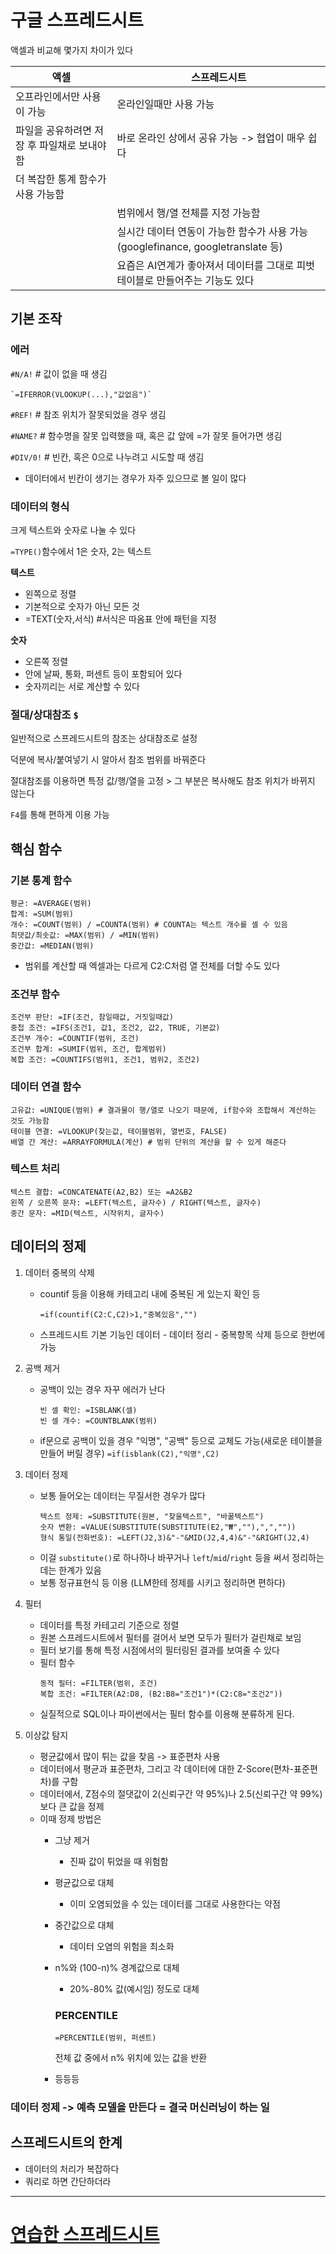 # 구글 스프레드시트

액셀과 비교해 몇가지 차이가 있다

|액셀|스프레드시트
|---|---
|오프라인에서만 사용이 가능|온라인일때만 사용 가능
|파일을 공유하려면 저장 후 파일채로 보내야 함|바로 온라인 상에서 공유 가능 -> 협업이 매우 쉽다
|더 복잡한 통계 함수가 사용 가능함|
| |범위에서 행/열 전체를 지정 가능함|
| |실시간 데이터 연동이 가능한 함수가 사용 가능 (googlefinance, googletranslate 등)
| |요즘은 AI연계가 좋아져서 데이터를 그대로 피벗테이블로 만들어주는 기능도 있다

## 기본 조작


### 에러

`#N/A!` # 값이 없을 때 생김
 
    `=IFERROR(VLOOKUP(...),"값없음")`

`#REF!` # 참조 위치가 잘못되었을 경우 생김

`#NAME?` # 함수명을 잘못 입력했을 때, 혹은 값 앞에 =가 잘못 들어가면 생김

`#DIV/0!` # 빈칸, 혹은 0으로 나누려고 시도할 때 생김

 - 데이터에서 빈칸이 생기는 경우가 자주 있으므로 볼 일이 많다

### 데이터의 형식

크게 텍스트와 숫자로 나눌 수 있다

`=TYPE()`함수에서 1은 숫자, 2는 텍스트

**텍스트**
- 왼쪽으로 정렬
- 기본적으로 숫자가 아닌 모든 것
- =TEXT(숫자,서식) #서식은 따옴표 안에 패턴을 지정

**숫자**
- 오른쪽 정렬
- 안에 날짜, 통화, 퍼센트 등이 포함되어 있다
- 숫자끼리는 서로 계산할 수 있다

### 절대/상대참조 `$`

일반적으로 스프레드시트의 참조는 상대참조로 설정

덕분에 복사/붙여넣기 시 알아서 참조 범위를 바꿔준다

절대참조를 이용하면 특정 값/행/열을 고정 > 그 부분은 복사해도 참조 위치가 바뀌지 않는다

`F4`를 통해 편하게 이용 가능

## 핵심 함수

### 기본 통계 함수

```
평균: =AVERAGE(범위)
합계: =SUM(범위)
개수: =COUNT(범위) / =COUNTA(범위) # COUNTA는 텍스트 개수를 셀 수 있음
최댓값/최솟값: =MAX(범위) / =MIN(범위)
중간값: =MEDIAN(범위)
```

- 범위를 계산할 때 엑셀과는 다르게 C2:C처럼 열 전체를 더할 수도 있다

### 조건부 함수

```
조건부 판단: =IF(조건, 참일때값, 거짓일때값)
중첩 조건: =IFS(조건1, 값1, 조건2, 값2, TRUE, 기본값)
조건부 개수: =COUNTIF(범위, 조건)
조건부 합계: =SUMIF(범위, 조건, 합계범위)
복합 조건: =COUNTIFS(범위1, 조건1, 범위2, 조건2)
```

### 데이터 연결 함수

```
고유값: =UNIQUE(범위) # 결과물이 행/열로 나오기 때문에, if함수와 조합해서 계산하는 것도 가능함
테이블 연결: =VLOOKUP(찾는값, 테이블범위, 열번호, FALSE)
배열 간 계산: =ARRAYFORMULA(계산) # 범위 단위의 계산을 할 수 있게 해준다
```

### 텍스트 처리
```
텍스트 결합: =CONCATENATE(A2,B2) 또는 =A2&B2
왼쪽 / 오른쪽 문자: =LEFT(텍스트, 글자수) / RIGHT(텍스트, 글자수)
중간 문자: =MID(텍스트, 시작위치, 글자수)
```




## 데이터의 정제

1. 데이터 중복의 삭제
    - countif 등을 이용해 카테고리 내에 중복된 게 있는지 확인 등
        ```
        =if(countif(C2:C,C2)>1,"중복있음","")
        ```
    - 스프레드시트 기본 기능인 데이터 - 데이터 정리 - 중복항목 삭제 등으로 한번에 가능
        

1. 공백 제거

    - 공백이 있는 경우 자꾸 에러가 난다
        ```
        빈 셀 확인: =ISBLANK(셀)
        빈 셀 개수: =COUNTBLANK(범위)
        ```
    - if문으로 공백이 있을 경우 "익명", "공백" 등으로 교체도 가능(새로운 테이블을 만들어 버릴 경우) `=if(isblank(C2),"익명",C2)`


1. 데이터 정제

    - 보통 들어오는 데이터는 무질서한 경우가 많다
        ```
        텍스트 정제: =SUBSTITUTE(원본, "찾을텍스트", "바꿀텍스트")
        숫자 변환: =VALUE(SUBSTITUTE(SUBSTITUTE(E2,"₩",""),",",""))
        형식 통일(전화번호): =LEFT(J2,3)&"-"&MID(J2,4,4)&"-"&RIGHT(J2,4)
        ```
    - 이걸 `substitute()`로 하나하나 바꾸거나 `left`/`mid`/`right` 등을 써서 정리하는데는 한계가 있음
    - 보통 정규표현식 등 이용 (LLM한테 정제를 시키고 정리하면 편하다)



1. 필터

    - 데이터를 특정 카테고리 기준으로 정렬
    - 원본 스프레드시트에서 필터를 걸어서 보면 모두가 필터가 걸린채로 보임
    - 필터 보기를 통해 특정 시점에서의 필터링된 결과를 보여줄 수 있다
    - 필터 함수
        ```
        동적 필터: =FILTER(범위, 조건)
        복합 조건: =FILTER(A2:D8, (B2:B8="조건1")*(C2:C8="조건2"))
        ```
    - 실질적으로 SQL이나 파이썬에서는 필터 함수를 이용해 분류하게 된다.

1. 이상값 탐지

    - 평균값에서 많이 튀는 값을 찾음 -> 표준편차 사용
    - 데이터에서 평균과 표준편차, 그리고 각 데이터에 대한 Z-Score(편차-표준편차)를 구함
    - 데이터에서, Z점수의 절댓값이 2(신뢰구간 약 95%)나 2.5(신뢰구간 약 99%)보다 큰 값을 정제
    - 이때 정제 방법은
        - 그냥 제거
            - 진짜 값이 튀었을 때 위험함
        - 평균값으로 대체
            - 이미 오염되었을 수 있는 데이터를 그대로 사용한다는 약점
        - 중간값으로 대체
            - 데이터 오염의 위험을 최소화
        - n%와 (100-n)% 경계값으로 대체
            - 20%-80% 값(예시임) 정도로 대체

            ### PERCENTILE
            `=PERCENTILE(범위, 퍼센트)`

            전체 값 중에서 n% 위치에 있는 값을 반환


        - 등등등

### 데이터 정제 -> 예측 모델을 만든다 = 결국 머신러닝이 하는 일


## 스프레드시트의 한계
- 데이터의 처리가 복잡하다
- 쿼리로 하면 간단하더라

---

# [연습한 스프레드시트](https://docs.google.com/spreadsheets/d/1l-SyxknefP-Q5HGLKcNUxFW2119xtt59KtYfkyoNJPY/edit?usp=sharing)
